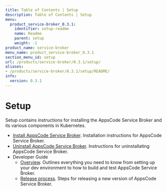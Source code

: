 ```yaml
---
title: Table of Contents | Setup
description: Table of Contents | Setup
menu:
  product_service-broker_0.3.1:
    identifier: setup-readme
    name: Readme
    parent: setup
    weight: -1
product_name: service-broker
menu_name: product_service-broker_0.3.1
section_menu_id: setup
url: /products/service-broker/0.3.1/setup/
aliases:
- /products/service-broker/0.3.1/setup/README/
info:
  version: 0.3.1
---
```


# Setup

Setup contains instructions for installing the AppsCode Service Broker and its various components in Kubernetes.

- [Install AppsCode Service Broker](/products/service-broker/0.3.1/setup/install). Installation instructions for AppsCode Service Broker.
- [Uninstall AppsCode Service Broker](/products/service-broker/0.3.1/setup/uninstall). Instructions for uninstallating AppsCode Service Broker.
- Developer Guide
  - [Overview](/products/service-broker/0.3.1/setup/developer-guide/overview). Outlines everything you need to know from setting up your dev environment to how to build and test AppsCode Service Broker.
  - [Release process](/products/service-broker/0.3.1/setup/developer-guide/release). Steps for releasing a new version of AppsCode Service Broker.
